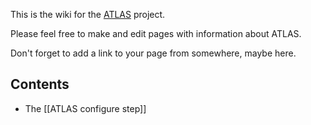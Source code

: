 This is the wiki for the [ATLAS](https://github.com/math-atlas/math-atlas)
project.

Please feel free to make and edit pages with information about ATLAS.

Don't forget to add a link to your page from somewhere, maybe here.

## Contents

* The [[ATLAS configure step]]
